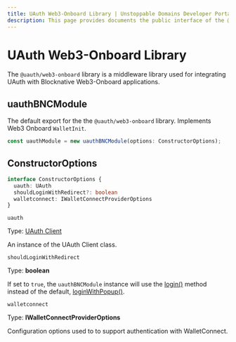 ```yaml
---
title: UAuth Web3-Onboard Library | Unstoppable Domains Developer Portal
description: This page provides documents the public interface of the @uauth/web3-onboard middleware library.
---
```


# UAuth Web3-Onboard Library

The `@uauth/web3-onboard` library is a middleware library used for integrating UAuth with Blocknative Web3-Onboard applications.

## uauthBNCModule

The default export for the the `@uauth/web3-onboard` library. Implements Web3 Onboard `WalletInit`.

```typescript
const uauthModule = new uauthBNCModule(options: ConstructorOptions);
```

## ConstructorOptions

```typescript
interface ConstructorOptions {
  uauth: UAuth
  shouldLoginWithRedirect?: boolean
  walletconnect: IWalletConnectProviderOptions
}
```

`uauth`

Type: [UAuth Client](/login-with-unstoppable/libraries/uauth-js.md#client)

An instance of the UAuth Client class.

`shouldLoginWithRedirect`

Type: **boolean**

If set to `true`, the `uauthBNCModule` instance will use the [login()](/login-with-unstoppable/libraries/uauth-js.md#login) method instead of the default, [loginWithPopup()](/login-with-unstoppable/libraries/uauth-js.md#loginwithpopup).

`walletconnect`

Type: **IWalletConnectProviderOptions**

Configuration options used to to support authentication with WalletConnect.